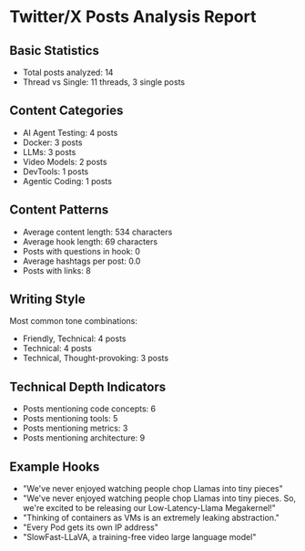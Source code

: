 
# Twitter/X Posts Analysis Report

## Basic Statistics
- Total posts analyzed: 14
- Thread vs Single: 11 threads, 3 single posts

## Content Categories
- AI Agent Testing: 4 posts
- Docker: 3 posts
- LLMs: 3 posts
- Video Models: 2 posts
- DevTools: 1 posts
- Agentic Coding: 1 posts

## Content Patterns
- Average content length: 534 characters
- Average hook length: 69 characters
- Posts with questions in hook: 0
- Average hashtags per post: 0.0
- Posts with links: 8

## Writing Style
Most common tone combinations:
- Friendly, Technical: 4 posts
- Technical: 4 posts
- Technical, Thought-provoking: 3 posts

## Technical Depth Indicators
- Posts mentioning code concepts: 6
- Posts mentioning tools: 5
- Posts mentioning metrics: 3
- Posts mentioning architecture: 9

## Example Hooks
- "We've never enjoyed watching people chop Llamas into tiny pieces"
- "We've never enjoyed watching people chop Llamas into tiny pieces. So, we're excited to be releasing our Low-Latency-Llama Megakernel!"
- "Thinking of containers as VMs is an extremely leaking abstraction."
- "Every Pod gets its own IP address"
- "SlowFast-LLaVA, a training-free video large language model"
